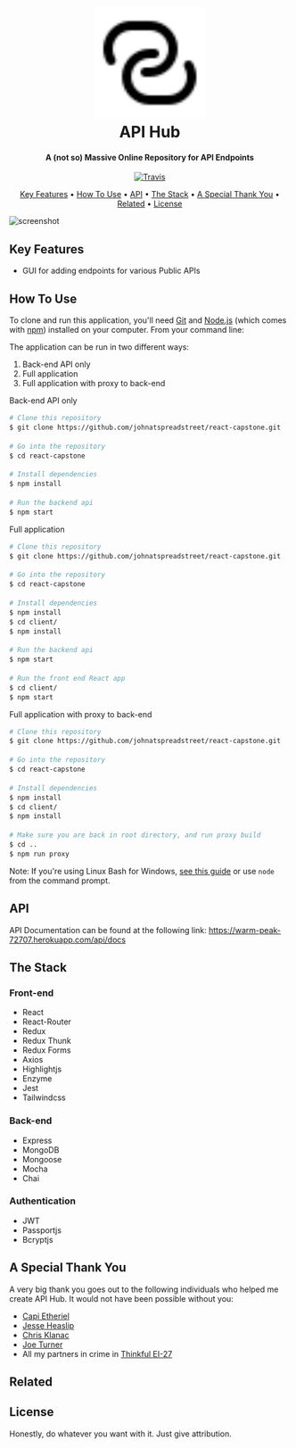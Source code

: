 <h1 align="center"> 
  <br>
  <a href="https://warm-peak-72707.herokuapp.com/">
    <img src="./client/src/style/icons/icon-link.svg" width="200" height="200">
  </a>
  <br>
  API Hub
  <br>
</h1>

<h4 align="center">
  A (not so) Massive Online Repository for API Endpoints
</h4>

<p align="center">
  <a href="https://warm-peak-72707.herokuapp.com/">
    <img src="https://travis-ci.org/johnatspreadstreet/react-capstone.svg?branch=master"
         alt="Travis">
  </a>
</p>

<p align="center">
  <a href="#key-features">Key Features</a> •
  <a href="#how-to-use">How To Use</a> •
  <a href="#api">API</a> •
  <a href="#the-stack">The Stack</a> •
  <a href="#a-special-thank-you">A Special Thank You</a> •
  <a href="#related">Related</a> •
  <a href="#license">License</a>
</p>

![screenshot](https://github.com/johnatspreadstreet/react-capstone/blob/master/client/src/style/assets/hero-browse-apis.gif?raw=true)

## Key Features

- GUI for adding endpoints for various Public APIs

## How To Use

To clone and run this application, you'll need [Git](https://git-scm.com) and [Node.js](https://nodejs.org/en/download/) (which comes with [npm](http://npmjs.com)) installed on your computer. From your command line:

The application can be run in two different ways:
1. Back-end API only
2. Full application
3. Full application with proxy to back-end

Back-end API only
```bash
# Clone this repository
$ git clone https://github.com/johnatspreadstreet/react-capstone.git

# Go into the repository
$ cd react-capstone

# Install dependencies
$ npm install

# Run the backend api
$ npm start
```

Full application
```bash
# Clone this repository
$ git clone https://github.com/johnatspreadstreet/react-capstone.git

# Go into the repository
$ cd react-capstone

# Install dependencies
$ npm install
$ cd client/
$ npm install

# Run the backend api
$ npm start

# Run the front end React app
$ cd client/
$ npm start
```

Full application with proxy to back-end
```bash
# Clone this repository
$ git clone https://github.com/johnatspreadstreet/react-capstone.git

# Go into the repository
$ cd react-capstone

# Install dependencies
$ npm install
$ cd client/
$ npm install

# Make sure you are back in root directory, and run proxy build
$ cd ..
$ npm run proxy
```

Note: If you're using Linux Bash for Windows, [see this guide](https://www.howtogeek.com/261575/how-to-run-graphical-linux-desktop-applications-from-windows-10s-bash-shell/) or use `node` from the command prompt.

## API
API Documentation can be found at the following link: https://warm-peak-72707.herokuapp.com/api/docs

## The Stack

### Front-end
- React
- React-Router
- Redux
- Redux Thunk
- Redux Forms
- Axios
- Highlightjs
- Enzyme
- Jest
- Tailwindcss

### Back-end
- Express
- MongoDB
- Mongoose
- Mocha
- Chai

### Authentication
- JWT
- Passportjs
- Bcryptjs

## A Special Thank You
A very big thank you goes out to the following individuals who helped me create API Hub. It would not have been possible without you:

- [Capi Etheriel](https://github.com/barraponto)
- [Jesse Heaslip](https://github.com/funador)
- [Chris Klanac](https://github.com/cklanac)
- [Joe Turner](https://github.com/oampo)
- All my partners in crime in [Thinkful EI-27](https://github.com/thinkful-ei27)

## Related

## License
Honestly, do whatever you want with it. Just give attribution.